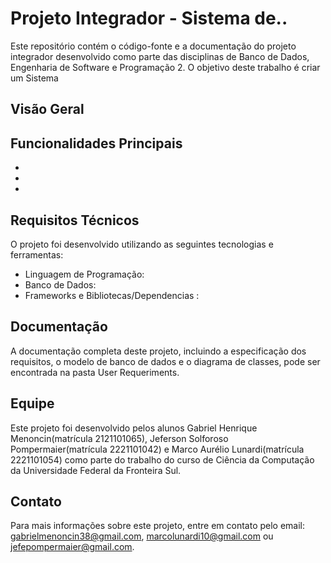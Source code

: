 # Projeto Integrador - Sistema de..

Este repositório contém o código-fonte e a documentação do projeto integrador desenvolvido como parte das disciplinas de Banco de Dados, Engenharia de Software e Programação 2. O objetivo deste trabalho é criar um Sistema 

## Visão Geral



## Funcionalidades Principais

- 
- 
- 
## Requisitos Técnicos

O projeto foi desenvolvido utilizando as seguintes tecnologias e ferramentas:

- Linguagem de Programação: 
- Banco de Dados:
- Frameworks e Bibliotecas/Dependencias : 



## Documentação

A documentação completa deste projeto, incluindo a especificação dos requisitos, o modelo de banco de dados e o diagrama de classes, pode ser encontrada na pasta User Requeriments.

## Equipe

Este projeto foi desenvolvido pelos alunos Gabriel Henrique Menoncin(matrícula 2121101065), Jeferson Solforoso Pompermaier(matrícula 2221101042) e Marco Aurélio Lunardi(matrícula 2221101054) como parte do trabalho do curso de Ciência da Computação da Universidade Federal da Fronteira Sul.

## Contato

Para mais informações sobre este projeto, entre em contato pelo email: gabrielmenoncin38@gmail.com, marcolunardi10@gmail.com ou jefepompermaier@gmail.com.
